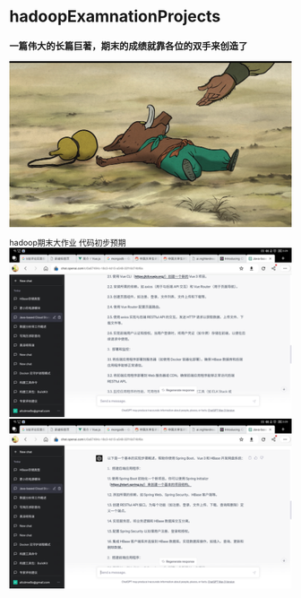 # hadoopExamnationProjects
### 一篇伟大的长篇巨著，期末的成绩就靠各位的双手来创造了
![](https://raw.githubusercontent.com/martine-stdo/my_images/master/%E5%B1%8F%E5%B9%95%E6%88%AA%E5%9B%BE%202023-01-06%20145211.png)

hadoop期末大作业
代码初步预期
![](https://raw.githubusercontent.com/martine-stdo/my_images/master/hadoop01.png)
![](https://raw.githubusercontent.com/martine-stdo/my_images/master/hadoop02.png)